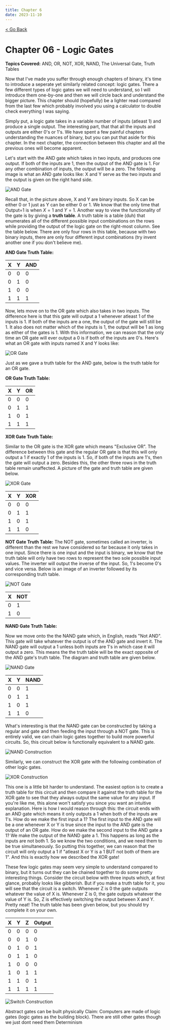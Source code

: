 ```yaml
---
title: Chapter 6
date: 2023-11-10
---
```


<html>
	<head>
	    <!-- Include MathJax script -->
		<script src="https://cdn.mathjax.org/mathjax/latest/MathJax.js?config=TeX-AMS-MML_HTMLorMML" type="text/javascript"></script>
	</head>
	<a style="margin-bottom:5px" href="/cpu_tutorial">< Go Back</a>
	<p></p>
</html>

# Chapter 06 - Logic Gates
**Topics Covered:** AND, OR, NOT, XOR, NAND, The Universal Gate, Truth Tables

Now that I've made you suffer through enough chapters of binary, it's time to introduce a seperate yet similarly related concept: logic gates. There a few different types of logic gates we will need to understand, so I will introduce them one-by-one and then we will circle back and understand the bigger picture. This chapter should (hopefully) be a lighter read compared from the last few which probably involved you using a calculator to double check everything I was saying.

Simply put, a logic gate takes in a variable number of inputs (atleast 1) and produce a single output. The interesting part, that that all the inputs and outputs are either 0's or 1's. We have spent a few painful chapters understanding the nuances of binary, but you can put that aside for this chapter. In the next chapter, the connection between this chapter and all the previous ones will become apparent.

Let's start with the AND gate which takes in two inputs, and produces one output. If both of the inputs are 1, then the output of the AND gate is 1. For any other combination of inputs, the output will be a zero. The following image is what an AND gate looks like: X and Y serve as the two inputs and the output is given on the right hand side.

![AND Gate](../_assets/part6/AND.png)

Recall that, in the picture above, X and Y are binary inputs. So X can be either 0 or 1 just as Y can be either 0 or 1. We know that the only time that Output=1 is when $X=1$ and $Y=1$. Another way to view the functionality of the gate is by giving a **truth table**. A truth table is a table (duh) that enumerates all of the different possible input combinations on the rows while providing the output of the logic gate on the right-most column. See the table below. There are only four rows in this table, because with two binary inputs, there are only four different input combinations (try invent another one if you don't believe me).

**AND Gate Truth Table:**

| X | Y | AND |
|---|---|---|
| 0 | 0 |  0 |
| 0 | 1 |  0 |
| 1 | 0 |  0 |
| 1 | 1 |  1 |

Now, lets move on to the OR gate which also takes in two inputs. The difference here is that this gate will output a 1 whenever atleast 1 of the inputs is 1. If both of the inputs are a one, the output of the gate will still be 1. It also does not matter which of the inputs is 1, the output will be 1 as long as either of the gates is 1. With this information, we can reason that the only time an OR gate will ever output a 0 is if both of the inputs are 0's. Here's what an OR gate with inputs named X and Y looks like:

![OR Gate](../_assets/part6/OR.png)

Just as we gave a truth table for the AND gate, below is the truth table for an OR gate.

**OR Gate Truth Table:**

| X | Y | OR |
|---|---|---|
| 0 | 0 |  0 |
| 0 | 1 |  1 |
| 1 | 0 |  1 |
| 1 | 1 |  1 |

**XOR Gate Truth Table:**

Similar to the OR gate is the XOR gate which means "Exclusive OR". The difference between this gate and the regular OR gate is that this will only output a 1 if exactly 1 of the inputs is 1. So, if both of the inputs are 1's, then the gate will output a zero. Besides this, the other three rows in the truth table remain unaffected. A picture of the gate and truth table are given below.

![XOR Gate](../_assets/part6/XOR.png)

| X | Y | XOR |
|---|---|---|
| 0 | 0 |  0 |
| 0 | 1 |  1 |
| 1 | 0 |  1 |
| 1 | 1 |  0 |

**NOT Gate Truth Table:**
The NOT gate, sometimes called an inverter, is different than the rest we have considered so far because it only takes in one input. Since there is one input and the input is binary, we know that the truth table will only have two rows to represent the two sole possible input values. The inverter will output the inverse of the input. So, 1's become 0's and vice versa. Below is an image of an inverter followed by its corresponding truth table.

![NOT Gate](../_assets/part6/NOT.png)

| X | NOT |
|---|---|
| 0 | 1 |
| 1 | 0 |

**NAND Gate Truth Table:**

Now we move onto the the NAND gate which, in English, reads "Not AND". This gate will take whatever the output is of the AND gate and invert it. The NAND gate will output a 1 unless both inputs are 1's in which case it will output a zero. This means the the truth table will be the exact opposite of the AND gate's truth table. The diagram and truth table are given below.

![NAND Gate](../_assets/part6/NAND.png)


| X | Y | NAND |
|---|---|---|
| 0 | 0 |  1 |
| 0 | 1 |  1 |
| 1 | 0 |  1 |
| 1 | 1 |  0 |

What's interesting is that the NAND gate can be constructed by taking a regular and gate and then feeding the input through a NOT gate. This is entirely valid, we can chain logic gates together to build more powerful circuits. So, this circuit below is functionally equivalent to a NAND gate.

![NAND Construction](../_assets/part6/NAND_Construction.png)

Similarly, we can construct the XOR gate with the following combination of other logic gates.

![XOR Construction](../_assets/part6/XOR_Construction.png)

This one is a little bit harder to understand. The easiest option is to create a truth table for this circuit and then compare it against the truth table for the XOR gate to see that they always output the same value for any input. If you're like me, this alone won't satisfy you since you want an intuitive explanation. Here is how I would reason through this: the circuit ends with an AND gate which means it only outputs a 1 when both of the inputs are 1's. How do we make the first input a 1? The first input to the AND gate will be a one whenever X or Y is true since the input to the AND gate is the output of an OR gate. How do we make the second input to the AND gate a 1? We make the output of the NAND gate a 1. This happens as long as the inputs are not both 1. So we know the two conditions, and we need them to be true simultaneously. So putting this together, we can reason that the circuit will only output a 1 if "atleast X or Y is a 1 BUT not both of them are 1". And this is exactly how we described the XOR gate!

These few logic gates may seem very simple to understand compared to binary, but it turns out they can be chained together to do some pretty interesting things. Consider the circuit below with three inputs which, at first glance, probably looks like gibberish. But if you make a truth table for it, you will see that the circuit is a switch. Whenever Z is 0 the gate outputs whatever the value of X is. Whenever Z is 0, the gate outputs whatever the value of Y is. So, Z is effectively switching the output between X and Y. Pretty neat! The truth table has been given below, but you should try complete it on your own. 

| X | Y | Z | Output |
|---|---|---|---|
| 0 | 0 |  0 | 0 |
| 0 | 0 |  1 | 0 |
| 0 | 1 |  0 | 1 |
| 0 | 1 |  1 | 0 |
| 1 | 0 |  0 | 0 |
| 1 | 0 |  1 | 1 |
| 1 | 1 |  0 | 1 |
| 1 | 1 |  1 | 1 |

![Switch Construction](../_assets/part6/Switch_Construction.png)

Abstract gates can be built physically
Claim: Computers are made of logic gates (logic gates as the building block). There are still other gates though we just dont need them
Determinism
